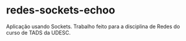 # redes-sockets-echoo
Aplicação usando Sockets. Trabalho feito para a disciplina de Redes do curso de TADS da UDESC.
